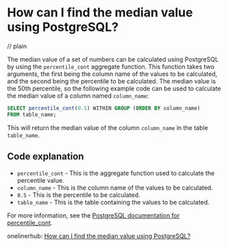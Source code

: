 # How can I find the median value using PostgreSQL?
// plain

The median value of a set of numbers can be calculated using PostgreSQL by using the `percentile_cont` aggregate function. This function takes two arguments, the first being the column name of the values to be calculated, and the second being the percentile to be calculated. The median value is the 50th percentile, so the following example code can be used to calculate the median value of a column named `column_name`:

```sql
SELECT percentile_cont(0.5) WITHIN GROUP (ORDER BY column_name)
FROM table_name;
```

This will return the median value of the column `column_name` in the table `table_name`.

## Code explanation


* `percentile_cont` - This is the aggregate function used to calculate the percentile value.
* `column_name` - This is the column name of the values to be calculated.
* `0.5` - This is the percentile to be calculated.
* `table_name` - This is the table containing the values to be calculated.

For more information, see the [PostgreSQL documentation for percentile_cont](https://www.postgresql.org/docs/current/functions-aggregate.html).

onelinerhub: [How can I find the median value using PostgreSQL?](https://onelinerhub.com/postgresql/how-can-i-find-the-median-value-using-postgresql)